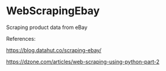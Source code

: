 # WebScrapingEbay
Scraping product data from eBay

References:

https://blog.datahut.co/scraping-ebay/

https://dzone.com/articles/web-scraping-using-python-part-2

